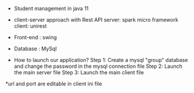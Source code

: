 * Student management in java 11
* client-server approach with Rest API
   server: spark micro framework 
   client: unirest
* Front-end : swing
* Database : MySql

* How to launch our application?
Step 1: Create a mysql "group" database and change the password in the mysql connection file 
Step 2: Launch the main server file
Step 3: Launch the main client file

*url and port are editable in client ini file
